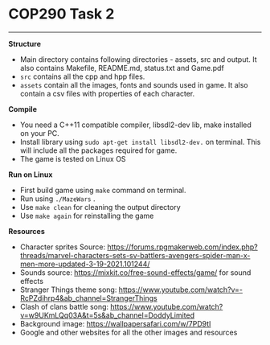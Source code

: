 # COP290 Task 2

---
 
**Structure**
* Main directory contains following directories - assets, src and output. It also contains Makefile, README.md, status.txt and Game.pdf
* ``src`` contains all the cpp and hpp files. 
* ``assets`` contain all the images, fonts and sounds used in game. It also contain a csv files with properties of each character.


**Compile**
* You need a C++11 compatible compiler, libsdl2-dev lib, make installed on your PC.
* Install library using ``sudo apt-get install libsdl2-dev.`` on terminal. This will include all the packages required for game.
* The game is tested on Linux OS

**Run on Linux**
* First build game using ``make`` command on terminal.
* Run using ``./MazeWars`` .
* Use ``make clean`` for cleaning the output directory
* Use ``make again`` for reinstalling the game

**Resources**
* Character sprites Source: https://forums.rpgmakerweb.com/index.php?threads/marvel-characters-sets-sv-battlers-avengers-spider-man-x-men-more-updated-3-19-2021.101244/
* Sounds source: https://mixkit.co/free-sound-effects/game/ for sound effects
* Stranger Things theme song: https://www.youtube.com/watch?v=-RcPZdihrp4&ab_channel=StrangerThings
* Clash of clans battle song: https://www.youtube.com/watch?v=w9UKmLQq03A&t=5s&ab_channel=DoddyLimited
* Background image: https://wallpapersafari.com/w/7PD9tI
* Google and other websites for all the other images and resources

